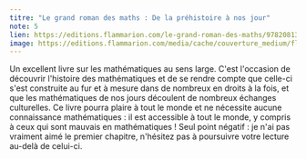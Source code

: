 ```yaml
---
titre: "Le grand roman des maths : De la préhistoire à nos jour"
note: 5
lien: https://editions.flammarion.com/le-grand-roman-des-maths/9782081378766
image: https://editions.flammarion.com/media/cache/couverture_medium/flammarion_img/Couvertures/9782081378766.jpg
---
```

Un excellent livre sur les mathématiques au sens large. C'est l'occasion de découvrir l'histoire des mathématiques et de se rendre compte que celle-ci s'est construite au fur et à mesure dans de nombreux en droits à la fois, et que les mathématiques de nos jours découlent de nombreux échanges culturelles. Ce livre pourra plaire à tout le monde et ne nécessite aucune connaissance mathématiques : il est accessible à tout le monde, y compris à ceux qui sont mauvais en mathématiques ! Seul point négatif : je n'ai pas vraiment aimé le premier chapitre, n'hésitez pas à poursuivre votre lecture au-delà de celui-ci.